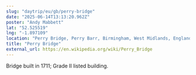 ```yaml
---
slug: "daytrip/eu/gb/perry-bridge"
date: "2025-06-14T13:13:20.962Z"
poster: "Andy Mabbett"
lat: "52.525519"
lng: "-1.897109"
location: "Perry Bridge, Perry Barr, Birmingham, West Midlands, England, B42 2HB, United Kingdom"
title: "Perry Bridge"
external_url: https://en.wikipedia.org/wiki/Perry_Bridge
---
```

Bridge built in 1711; Grade II listed building.
